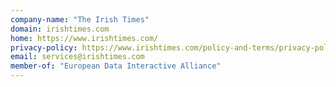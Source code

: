```yaml
---
company-name: "The Irish Times"
domain: irishtimes.com
home: https://www.irishtimes.com/
privacy-policy: https://www.irishtimes.com/policy-and-terms/privacy-policy
email: services@irishtimes.com
member-of: "European Data Interactive Alliance"
---
```





